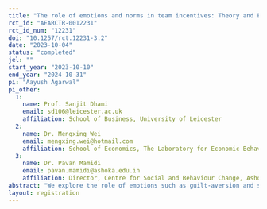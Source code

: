 ```yaml
---
title: "The role of emotions and norms in team incentives: Theory and Evidence"
rct_id: "AEARCTR-0012231"
rct_id_num: "12231"
doi: "10.1257/rct.12231-3.2"
date: "2023-10-04"
status: "completed"
jel: ""
start_year: "2023-10-10"
end_year: "2024-10-31"
pi: "Aayush Agarwal"
pi_other:
  1:
    name: Prof. Sanjit Dhami
    email: sd106@leicester.ac.uk
    affiliation: School of Business, University of Leicester
  2:
    name: Dr. Mengxing Wei
    email: mengxing.wei@hotmail.com
    affiliation: School of Economics, The Laboratory for Economic Behaviors and Policy Simulation, Nankai University
  3:
    name: Dr. Pavan Mamidi
    email: pavan.mamidi@ashoka.edu.in
    affiliation: Director, Centre for Social and Behaviour Change, Ashoka University
abstract: "We explore the role of emotions such as guilt-aversion and shame-aversion, and of social/workplace norms in the determining effort choices of team members. We build a rigorous beliefs-based model to derive predictions in four different treatments that isolate the effects of various emotions and social norms. Participants will be asked to choose the amount of effort they wish to exert in a team project, while being aware of either their team partner’s effort expectations (private signals), their social group’s effort expectations (social signals with and without sanctions), or a combination of both expectations."
layout: registration
---
```


